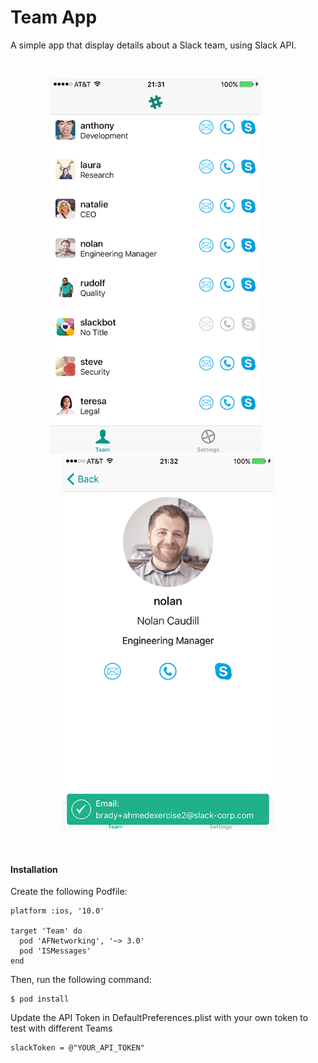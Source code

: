 # Team App

A simple app that display details about a Slack team, using Slack API.

<br><p align="center">
<img width="338" height="600" src="Images/ScreenShot_Team.PNG.png?raw=true">
&nbsp; &nbsp; &nbsp; &nbsp; &nbsp; 
<img width="338" height="600" src="Images/ScreenShot_Member.png?raw=true">
</p><br>

<h4>Installation</h4>

Create the following Podfile:

```
platform :ios, '10.0'

target 'Team' do
  pod 'AFNetworking', '~> 3.0'
  pod 'ISMessages'
end
```

Then, run the following command:

```
$ pod install
```

Update the API Token in DefaultPreferences.plist with your own token to test with different Teams

```
slackToken = @"YOUR_API_TOKEN"
```
